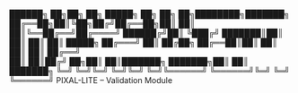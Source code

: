   ██████╗ ██╗██╗  ██╗ █████╗ ██╗         ██╗     ██╗████████╗███████╗
  ██╔══██╗██║╚██╗██╔╝██╔══██╗██║         ██║     ██║╚══██╔══╝██╔════╝
  ██████╔╝██║ ╚███╔╝ ███████║██║         ██║     ██║   ██║   █████╗
  ██╔═══╝ ██║ ██╔██╗ ██╔══██║██║         ██║     ██║   ██║   ██╔══╝  
  ██║     ██║██╔╝ ██╗██║  ██║███████╗    ███████╗██║   ██║   ███████╗
  ╚═╝     ╚═╝╚═╝  ╚═╝╚═╝  ╚═╝╚══════╝    ╚══════╝╚═╝   ╚═╝   ╚══════╝
                    PIXAL-LITE – Validation Module